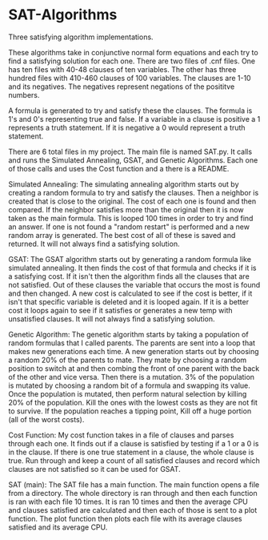 # SAT-Algorithms
Three satisfying algorithm implementations. 

These algorithms take in conjunctive normal form equations and each try to find a satisfying solution for each one. There are two files of .cnf files. One has ten files with 40-48 clauses of ten variables. The other has three hundred files with 410-460 clauses of 100 variables. The clauses are 1-10 and its negatives. The negatives represent negations of the posititve numbers. 

A formula is generated to try and satisfy these the clauses. The formula is 1's and 0's representing true and false. If a variable in a clause is positive a 1 represents a truth statement. If it is negative a 0 would represent a truth statement. 

There are 6 total files in my project. The main file is named SAT.py. It calls and runs the Simulated Annealing,
GSAT, and Genetic Algorithms. Each one of those calls and uses the Cost function and a there is a README.

Simulated Annealing: The simulating annealing algorithm starts out by creating a random formula to try and satisfy
                     the clauses. Then a neighbor is created that is close to the original. The cost of each one
                     is found and then compared. If the neighbor satisfies more than the original then it is now
                     taken as the main formula. This is looped 100 times in order to try and find an answer. If
                     one is not found a "random restart" is performed and a new random array is generated. The best
                     cost of all of these is saved and returned. It will not always find a satisfying solution.

GSAT: The GSAT algorithm starts out by generating a random formula like simulated annealing. It then finds the
      cost of that formula and checks if it is a satisfying cost. If it isn't then the algorithm finds all the
      clauses that are not satisfied. Out of these clauses the variable that occurs the most is found and then
      changed. A new cost is calculated to see if the cost is better, if it isn't that specific variable is deleted
      and it is looped again. If it is a better cost it loops again to see if it satisfies or generates a new
      temp with unsatisfied clauses. It will not always find a satisfying solution.

Genetic Algorithm: The genetic algorithm starts by taking a population of random formulas that I called parents.
                   The parents are sent into a loop that makes new generations each time. A new generation
                   starts out by choosing a random 20% of the parents to mate. They mate by choosing a random
                   position to switch at and then combing the front of one parent with the back of the other and
                   vice versa. Then there is a mutation. 3% of the population is mutated by choosing a random bit
                   of a formula and swapping its value. Once the population is mutated, then perform natural
                   selection by killing 20% of the population. Kill the ones with the lowest costs as they are not
                   fit to survive. If the population reaches a tipping point, Kill off a huge portion (all of the
                   worst costs).

Cost Function: My cost function takes in a file of clauses and parses through each one. It finds out if a clause is
               satisfied by testing if a 1 or a 0 is in the clause. If there is one true statement in a clause, the
               whole clause is true. Run through and keep a count of all satisfied clauses and record which clauses
               are not satisfied so it can be used for GSAT.

SAT (main): The SAT file has a main function. The main function opens a file from a directory. The whole directory
            is ran through and then each function is ran with each file 10 times. It is ran 10 times and then the
            average CPU and clauses satisfied are calculated and then each of those is sent to a plot function. The
            plot function then plots each file with its average clauses satisfied and its average CPU.
            
